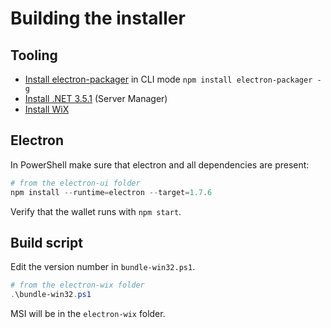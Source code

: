 # Building the installer

## Tooling

- [Install electron-packager](https://github.com/electron/electron-packager) in CLI mode `npm install electron-packager -g`
- [Install .NET 3.5.1](https://docs.microsoft.com/en-us/dotnet/framework/install/dotnet-35-windows-10) (Server Manager)
- [Install WiX](https://wixtoolset.org/)

## Electron

In PowerShell make sure that electron and all dependencies are present:

````PowerShell
# from the electron-ui folder
npm install --runtime=electron --target=1.7.6
````

Verify that the wallet runs with `npm start`.

## Build script

Edit the version number in `bundle-win32.ps1`.

````PowerShell
# from the electron-wix folder
.\bundle-win32.ps1
````

MSI will be in the `electron-wix` folder.
